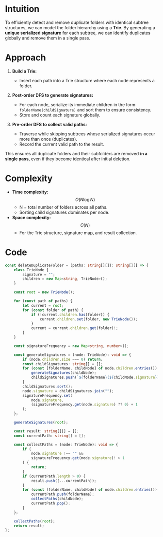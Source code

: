 # Intuition

To efficiently detect and remove duplicate folders with identical subtree structures, we can model the folder hierarchy using a **Trie**. By generating a **unique serialized signature** for each subtree, we can identify duplicates globally and remove them in a single pass.

# Approach

1. **Build a Trie:**
   - Insert each path into a Trie structure where each node represents a folder.

2. **Post-order DFS to generate signatures:**
   - For each node, serialize its immediate children in the form `folderName(childSignature)` and sort them to ensure consistency.
   - Store and count each signature globally.

3. **Pre-order DFS to collect valid paths:**
   - Traverse while skipping subtrees whose serialized signatures occur more than once (duplicates).
   - Record the current valid path to the result.

This ensures all duplicate folders and their subfolders are removed **in a single pass**, even if they become identical after initial deletion.

# Complexity

- **Time complexity:**  
  $$O(N \log N)$$  
  - N = total number of folders across all paths.
  - Sorting child signatures dominates per node.
- **Space complexity:**  
  $$O(N)$$  
  - For the Trie structure, signature map, and result collection.

# Code

```typescript
const deleteDuplicateFolder = (paths: string[][]): string[][] => {
    class TrieNode {
        signature = "";
        children = new Map<string, TrieNode>();
    }

    const root = new TrieNode();

    for (const path of paths) {
        let current = root;
        for (const folder of path) {
            if (!current.children.has(folder)) {
                current.children.set(folder, new TrieNode());
            }
            current = current.children.get(folder)!;
        }
    }

    const signatureFrequency = new Map<string, number>();

    const generateSignatures = (node: TrieNode): void => {
        if (node.children.size === 0) return;
        const childSignatures: string[] = [];
        for (const [folderName, childNode] of node.children.entries()) {
            generateSignatures(childNode);
            childSignatures.push(`${folderName}(${childNode.signature})`);
        }
        childSignatures.sort();
        node.signature = childSignatures.join("");
        signatureFrequency.set(
            node.signature,
            (signatureFrequency.get(node.signature) ?? 0) + 1
        );
    };

    generateSignatures(root);

    const result: string[][] = [];
    const currentPath: string[] = [];

    const collectPaths = (node: TrieNode): void => {
        if (
            node.signature !== "" &&
            signatureFrequency.get(node.signature)! > 1
        ) {
            return;
        }
        if (currentPath.length > 0) {
            result.push([...currentPath]);
        }
        for (const [folderName, childNode] of node.children.entries()) {
            currentPath.push(folderName);
            collectPaths(childNode);
            currentPath.pop();
        }
    };

    collectPaths(root);
    return result;
};
```
